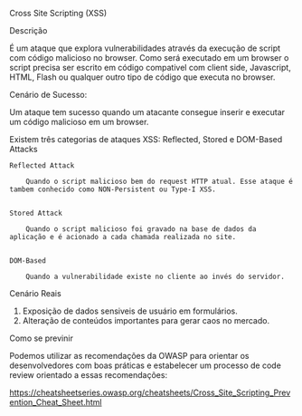 
Cross Site Scripting (XSS)


Descrição

É um ataque que explora vulnerabilidades através da execução de script com código malicioso no browser. Como será
executado em um browser o script precisa ser escrito em código compativel com client side, Javascript, HTML, Flash ou
qualquer outro tipo de código que executa no browser.



Cenário de Sucesso:

Um ataque tem sucesso quando um atacante consegue inserir e executar um código malicioso em um browser. 



Existem três categorias de ataques XSS: Reflected, Stored e DOM-Based Attacks


	Reflected Attack

		Quando o script malicioso bem do request HTTP atual. Esse ataque é tambem conhecido como NON-Persistent ou Type-I XSS.


	Stored Attack

		Quando o script malicioso foi gravado na base de dados da aplicação e é acionado a cada chamada realizada no site.


	DOM-Based

		Quando a vulnerabilidade existe no cliente ao invés do servidor.



Cenário Reais

1) Exposição de dados sensiveis de usuário em formulários.
2) Alteração de conteúdos importantes para gerar caos no mercado.


Como se previnir

Podemos utilizar as recomendações da OWASP para orientar os desenvolvedores com boas práticas e estabelecer um processo de
code review orientado a essas recomendações:

https://cheatsheetseries.owasp.org/cheatsheets/Cross_Site_Scripting_Prevention_Cheat_Sheet.html

